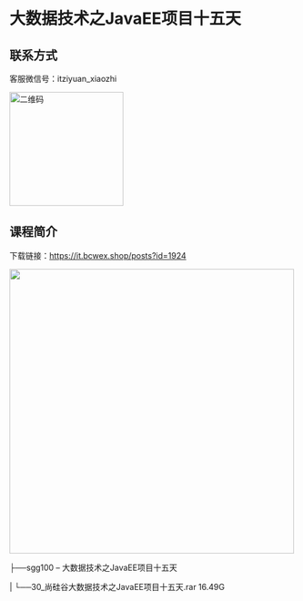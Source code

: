 # 大数据技术之JavaEE项目十五天

## 联系方式

客服微信号：itziyuan_xiaozhi

<img src="https://ziyuanyun.oss-cn-guangzhou.aliyuncs.com/common/20240614073449/666b82192834a.jpg" width="200" height="200" alt="二维码">

## 课程简介

下载链接：https://it.bcwex.shop/posts?id=1924

<img src="https://ziyuanyun.oss-cn-guangzhou.aliyuncs.com/yun/20240515183606/6644901669de5.jpg" width="500" alt="">

  ├──sgg100 &#8211; 大数据技术之JavaEE项目十五天

 | └──30_尚硅谷大数据技术之JavaEE项目十五天.rar 16.49G

  